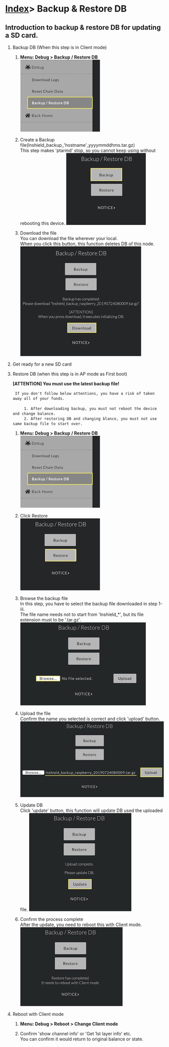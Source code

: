 # [Index](index.html)> Backup & Restore DB

## Introduction to backup & restore DB for updating a SD card.

1. Backup DB (When this step is in Client mode)
    1. **Menu: Debug > Backup / Restore DB**  
       ![backup & restore](images/bs01.jpg)
    
    2. Create a Backup file(lnshield_backup_'hostname'_yyyymmddhms.tar.gz)  
       This step makes 'ptarmd' stop, so you cannot keep using without rebooting this device.
       ![backup](images/bs02.jpg)

    3. Download the file  
       You can download the file wherever your local.   
       When you click this button, this function deletes DB of this node.   
       ![backup](images/bs03.jpg)
    
2. Get ready for a new SD card

3. Restore DB (when this step is in AP mode as First boot)
    
    **[ATTENTION] You must use the latest backup file!**  
    
        If you don't follow below attentions, you have a risk of taken away all of your funds.  
        
            1. After downloading backup, you must not reboot the device and change balance.  
            2. After restoring DB and changing blance, you must not use same backup file to start over.  
            
    1. **Menu: Debug > Backup / Restore DB**  
       ![backup & restore](images/bs01.jpg)
    
    2. Click Restore  
       ![backup](images/bs04.jpg)

    3. Browse the backup file  
       In this step, you have to select the backup file downloaded in step 1-iii.  
       The file name needs not to start from 'lnshield_*', but its file extension must to be '.tar.gz'.  
       ![backup](images/bs05.jpg)

    4. Upload the file  
        Confirm the name you selected is correct and click 'upload' button.  
       ![backup](images/bs06.jpg)

    5. Update DB  
       Click 'update' button, this function will update DB used the uploaded file.
       ![upload](images/bs07.jpg)

    6. Confirm the process complete  
       After the update, you need to reboot this with Client mode.  
       ![complete](images/bs08.jpg)

4. Reboot with Client mode
    1. **Menu: Debug > Reboot > Change Client mode**
   
    2. Confirm 'show channel info' or 'Get 1st layer info' etc.  
       You can confirm it would return to original balance or state.  
